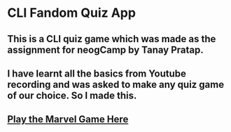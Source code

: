# CLI Fandom Quiz App

## This is a CLI quiz game which was made as the assignment for neogCamp by Tanay Pratap.

## I have learnt all the basics from Youtube recording and was asked to make any quiz game of our choice. So I made this.

## [Play the Marvel Game Here](https://replit.com/@dc23111998/andom-quiz-CLI-Fandom-Quiz-App#index.js)

